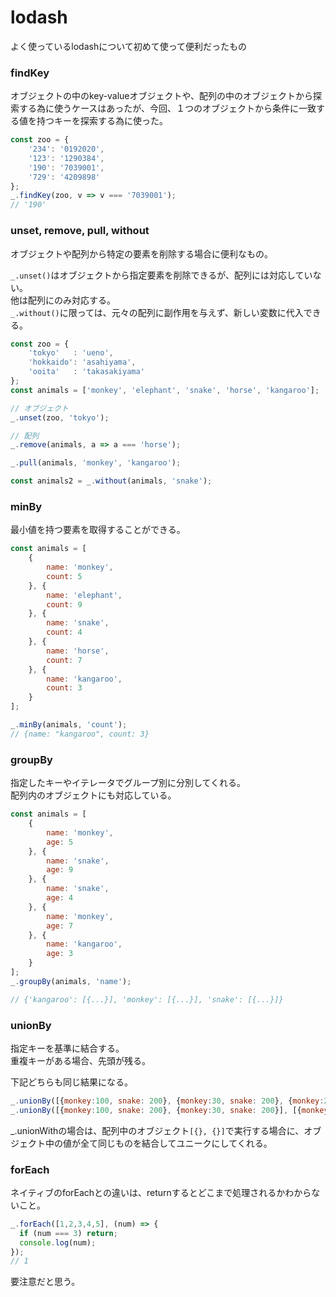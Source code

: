 # lodash

よく使っているlodashについて初めて使って便利だったもの  

### findKey

オブジェクトの中のkey-valueオブジェクトや、配列の中のオブジェクトから探索する為に使うケースはあったが、今回、１つのオブジェクトから条件に一致する値を持つキーを探索する為に使った。  

```js
const zoo = {
    '234': '0192020',
    '123': '1290384',
    '190': '7039001',
    '729': '4209898'
};
_.findKey(zoo, v => v === '7039001');
// '190'
```

### unset, remove, pull, without

オブジェクトや配列から特定の要素を削除する場合に便利なもの。  

`_.unset()`はオブジェクトから指定要素を削除できるが、配列には対応していない。  
他は配列にのみ対応する。  
`_.without()`に限っては、元々の配列に副作用を与えず、新しい変数に代入できる。

```js
const zoo = {
    'tokyo'   : 'ueno',
    'hokkaido': 'asahiyama',
    'ooita'   : 'takasakiyama'
};
const animals = ['monkey', 'elephant', 'snake', 'horse', 'kangaroo'];

// オブジェクト
_.unset(zoo, 'tokyo');

// 配列
_.remove(animals, a => a === 'horse');

_.pull(animals, 'monkey', 'kangaroo');

const animals2 = _.without(animals, 'snake');
```


### minBy

最小値を持つ要素を取得することができる。

```js
const animals = [
    {
        name: 'monkey',
        count: 5
    }, {
        name: 'elephant',
        count: 9
    }, {
        name: 'snake',
        count: 4
    }, {
        name: 'horse',
        count: 7
    }, {
        name: 'kangaroo',
        count: 3
    }
];

_.minBy(animals, 'count');
// {name: "kangaroo", count: 3}
```



### groupBy

指定したキーやイテレータでグループ別に分別してくれる。  
配列内のオブジェクトにも対応している。 

```js
const animals = [
    {
        name: 'monkey',
        age: 5
    }, {
        name: 'snake',
        age: 9
    }, {
        name: 'snake',
        age: 4
    }, {
        name: 'monkey',
        age: 7
    }, {
        name: 'kangaroo',
        age: 3
    }
];
_.groupBy(animals, 'name');

// {'kangaroo': [{...}], 'monkey': [{...}], 'snake': [{...}]}
```

### unionBy

指定キーを基準に結合する。  
重複キーがある場合、先頭が残る。


下記どちらも同じ結果になる。  

```js
_.unionBy([{monkey:100, snake: 200}, {monkey:30, snake: 200}, {monkey:200, snake:10}], 'snake');
_.unionBy([{monkey:100, snake: 200}, {monkey:30, snake: 200}], [{monkey:200, snake:10}], 'snake');
```

_.unionWithの場合は、配列中のオブジェクト`[{}, {}]`で実行する場合に、オブジェクト中の値が全て同じものを結合してユニークにしてくれる。  


### forEach

ネイティブのforEachとの違いは、returnするとどこまで処理されるかわからないこと。  
```js
_.forEach([1,2,3,4,5], (num) => {
  if (num === 3) return;
  console.log(num);
});
// 1
```

要注意だと思う。


